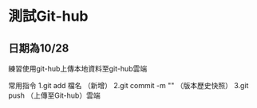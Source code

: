 # 測試Git-hub

## 日期為10/28

練習使用git-hub上傳本地資料至git-hub雲端

常用指令
1.git add 檔名      （新增）
2.git commit -m "" （版本歷史快照）
3.git push         （上傳至Git-hub）雲端
